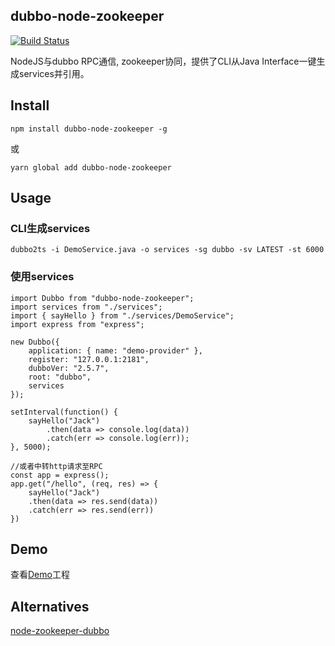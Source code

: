 ## dubbo-node-zookeeper
[![Build Status](https://travis-ci.org/thundernet8/dubbo-node.svg?branch=master)](https://travis-ci.org/thundernet8/dubbo-node)

NodeJS与dubbo RPC通信, zookeeper协同，提供了CLI从Java Interface一键生成services并引用。

## Install

```
npm install dubbo-node-zookeeper -g
```
或
```
yarn global add dubbo-node-zookeeper
```

## Usage

### CLI生成services
```
dubbo2ts -i DemoService.java -o services -sg dubbo -sv LATEST -st 6000
```

### 使用services
```
import Dubbo from "dubbo-node-zookeeper";
import services from "./services";
import { sayHello } from "./services/DemoService";
import express from "express";

new Dubbo({
    application: { name: "demo-provider" },
    register: "127.0.0.1:2181",
    dubboVer: "2.5.7",
    root: "dubbo",
    services
});

setInterval(function() {
    sayHello("Jack")
        .then(data => console.log(data))
        .catch(err => console.log(err));
}, 5000);

//或者中转http请求至RPC
const app = express();
app.get("/hello", (req, res) => {
    sayHello("Jack")
    .then(data => res.send(data))
    .catch(err => res.send(err))
})
```

## Demo
查看[Demo](./demo)工程

## Alternatives
[node-zookeeper-dubbo](https://www.npmjs.com/package/node-zookeeper-dubbo)